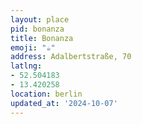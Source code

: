 ```yaml
---
layout: place
pid: bonanza
title: Bonanza
emoji: "☕️"
address: Adalbertstraße, 70
latlng:
- 52.504183
- 13.420258
location: berlin
updated_at: '2024-10-07'
---
```


